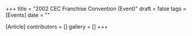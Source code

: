 +++
title = "2002 CEC Franchise Convention (Event)"
draft = false
tags = [Events]
date = ""

[Article]
contributors = []
gallery = []
+++